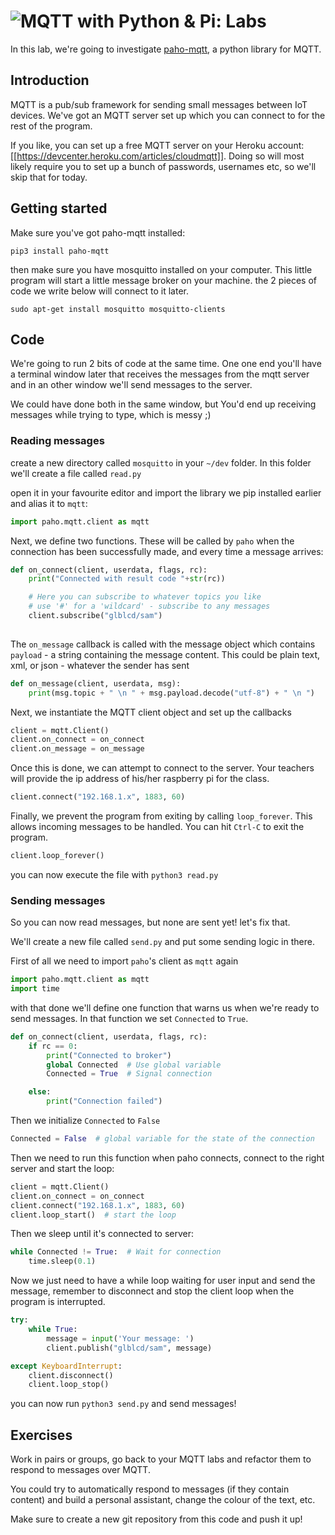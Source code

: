 # ![MQTT with Python & Pi: Labs](../blob/master/assets/img/GC_Logo_artwork_RGB-LOGO_colour_SMALL.png?raw=true) 

In this lab, we're going to investigate [paho-mqtt](https://pypi.org/project/paho-mqtt/), a python library for MQTT.

## Introduction
MQTT is a pub/sub framework for sending small messages between IoT devices. We've got an MQTT server set up which you can connect to for the rest of the program.

If you like, you can set up a free MQTT server on your Heroku account: [[https://devcenter.heroku.com/articles/cloudmqtt]].
Doing so will most likely require you to set up a bunch of passwords, usernames etc, so we'll skip that for today.

## Getting started
Make sure you've got paho-mqtt installed:

    pip3 install paho-mqtt

then make sure you have mosquitto installed on your computer. This little program will start a little message broker on your machine. the 2 pieces of code we write below will connect to it later.

    sudo apt-get install mosquitto mosquitto-clients

## Code
We're going to run 2 bits of code at the same time. One one end you'll have a terminal window later that receives the messages from the mqtt server and in an other window we'll send messages to the server.

We could have done both in the same window, but You'd end up receiving messages while trying to type, which is messy ;)

### Reading messages
create a new directory called `mosquitto` in your `~/dev` folder. In this folder we'll create a file called `read.py`

open it in your favourite editor and import the library we pip installed earlier and alias it to ```mqtt```:

```python
import paho.mqtt.client as mqtt
```

Next, we define two functions. These will be called by ```paho``` when the connection has been successfully made, and every time a message arrives:

```python
def on_connect(client, userdata, flags, rc):
    print("Connected with result code "+str(rc))

    # Here you can subscribe to whatever topics you like
    # use '#' for a 'wildcard' - subscribe to any messages
    client.subscribe("glblcd/sam")
    
```

The ```on_message``` callback is called with the message object which contains ```payload``` - a string containing the message content. This could be plain text, xml, or json - whatever the sender has sent

```python
def on_message(client, userdata, msg):
    print(msg.topic + " \n " + msg.payload.decode("utf-8") + " \n ")
```

Next, we instantiate the MQTT client object and set up the callbacks

```python
client = mqtt.Client()
client.on_connect = on_connect
client.on_message = on_message
```

Once this is done, we can attempt to connect to the server. Your teachers will provide the ip address of his/her raspberry pi for the class.

```python
client.connect("192.168.1.x", 1883, 60)
```

Finally, we prevent the program from exiting by calling ```loop_forever```. This allows incoming messages to be handled. You can hit ```Ctrl-C``` to exit the program.

```python
client.loop_forever()
```

you can now execute the file with `python3 read.py`

### Sending messages
So you can now read messages, but none are sent yet! let's fix that.

We'll create a new file called `send.py` and put some sending logic in there.

First of all we need to import `paho`'s client as `mqtt` again

```python
import paho.mqtt.client as mqtt
import time
```

with that done we'll define one function that warns us when we're ready to send messages. In that function we set `Connected` to `True`.

```python
def on_connect(client, userdata, flags, rc):
    if rc == 0:
        print("Connected to broker")
        global Connected  # Use global variable
        Connected = True  # Signal connection

    else:
        print("Connection failed")
```

Then we initialize `Connected` to `False`
```python
Connected = False  # global variable for the state of the connection
```
Then we need to run this function when paho connects, connect to the right server and start the loop:
```python
client = mqtt.Client()
client.on_connect = on_connect
client.connect("192.168.1.x", 1883, 60)
client.loop_start()  # start the loop
```
Then we sleep until it's connected to server:
```python
while Connected != True:  # Wait for connection
    time.sleep(0.1)
```

Now we just need to have a while loop waiting for user input and send the message, remember to disconnect and stop the client loop when the program is interrupted.
```python
try:
    while True:
        message = input('Your message: ')
        client.publish("glblcd/sam", message)

except KeyboardInterrupt:
    client.disconnect()
    client.loop_stop()
```


you can now run `python3 send.py` and send messages!

## Exercises
Work in pairs or groups, go back to your MQTT labs and refactor them to respond to messages over MQTT.

You could try to automatically respond to messages (if they contain content) and build a personal assistant, change the colour of the text, etc.

Make sure to create a new git repository from this code and push it up!